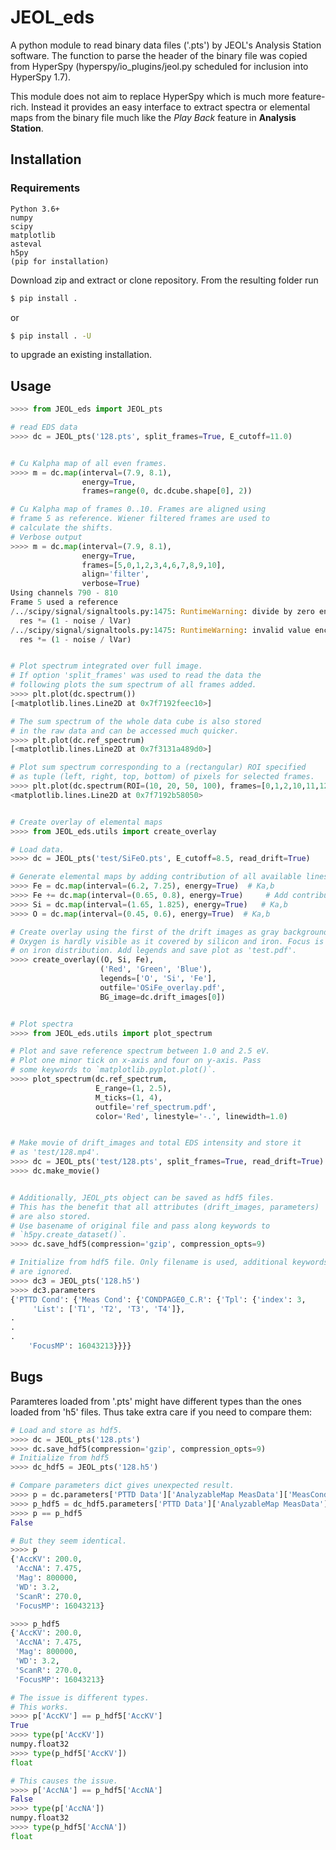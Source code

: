 # JEOL_eds

A python module to read binary data files ('.pts') by JEOL's Analysis Station software. The function to parse the header of the binary file was copied from HyperSpy (hyperspy/io_plugins/jeol.py scheduled for inclusion into HyperSpy 1.7).

This module does not aim to replace HyperSpy which is much more feature-rich. Instead it provides an easy interface to extract spectra or elemental maps from the binary file much like the *Play Back* feature in **Analysis Station**.

## Installation

### Requirements
```
Python 3.6+
numpy
scipy
matplotlib
asteval
h5py
(pip for installation)
```

Download zip and extract or clone repository. From the resulting folder run
```bash
$ pip install .
```
or
```bash
$ pip install . -U
```
to upgrade an existing installation.

## Usage
```python
>>>> from JEOL_eds import JEOL_pts

# read EDS data
>>>> dc = JEOL_pts('128.pts', split_frames=True, E_cutoff=11.0)


# Cu Kalpha map of all even frames.
>>>> m = dc.map(interval=(7.9, 8.1),
                energy=True,
                frames=range(0, dc.dcube.shape[0], 2))

# Cu Kalpha map of frames 0..10. Frames are aligned using
# frame 5 as reference. Wiener filtered frames are used to
# calculate the shifts.
# Verbose output
>>>> m = dc.map(interval=(7.9, 8.1),
                energy=True,
                frames=[5,0,1,2,3,4,6,7,8,9,10],
                align='filter',
                verbose=True)
Using channels 790 - 810
Frame 5 used a reference
/../scipy/signal/signaltools.py:1475: RuntimeWarning: divide by zero encountered in true_divide
  res *= (1 - noise / lVar)
/../scipy/signal/signaltools.py:1475: RuntimeWarning: invalid value encountered in multiply
  res *= (1 - noise / lVar)


# Plot spectrum integrated over full image.
# If option 'split_frames' was used to read the data the
# following plots the sum spectrum of all frames added.
>>>> plt.plot(dc.spectrum())
[<matplotlib.lines.Line2D at 0x7f7192feec10>]

# The sum spectrum of the whole data cube is also stored
# in the raw data and can be accessed much quicker.
>>>> plt.plot(dc.ref_spectrum)
[<matplotlib.lines.Line2D at 0x7f3131a489d0>]

# Plot sum spectrum corresponding to a (rectangular) ROI specified
# as tuple (left, right, top, bottom) of pixels for selected frames.
>>>> plt.plot(dc.spectrum(ROI=(10, 20, 50, 100), frames=[0,1,2,10,11,12,30,31,32]))
<matplotlib.lines.Line2D at 0x7f7192b58050>


# Create overlay of elemental maps
>>>> from JEOL_eds.utils import create_overlay

# Load data.
>>>> dc = JEOL_pts('test/SiFeO.pts', E_cutoff=8.5, read_drift=True)

# Generate elemental maps by adding contribution of all available lines.
>>>> Fe = dc.map(interval=(6.2, 7.25), energy=True)  # Ka,b
>>>> Fe += dc.map(interval=(0.65, 0.8), energy=True)     # Add contribution of La,b
>>>> Si = dc.map(interval=(1.65, 1.825), energy=True)   # Ka,b
>>>> O = dc.map(interval=(0.45, 0.6), energy=True)  # Ka,b

# Create overlay using the first of the drift images as gray background.
# Oxygen is hardly visible as it covered by silicon and iron. Focus is
# on iron distribution. Add legends and save plot as 'test.pdf'.
>>>> create_overlay((O, Si, Fe),
                    ('Red', 'Green', 'Blue'),
                    legends=['O', 'Si', 'Fe'],
                    outfile='OSiFe_overlay.pdf',
                    BG_image=dc.drift_images[0])


# Plot spectra
>>>> from JEOL_eds.utils import plot_spectrum

# Plot and save reference spectrum between 1.0 and 2.5 eV.
# Plot one minor tick on x-axis and four on y-axis. Pass
# some keywords to `matplotlib.pyplot.plot()`.
>>>> plot_spectrum(dc.ref_spectrum,
                   E_range=(1, 2.5),
                   M_ticks=(1, 4),
                   outfile='ref_spectrum.pdf',
                   color='Red', linestyle='-.', linewidth=1.0)


# Make movie of drift_images and total EDS intensity and store it
# as 'test/128.mp4'.
>>>> dc = JEOL_pts('test/128.pts', split_frames=True, read_drift=True)
>>>> dc.make_movie()


# Additionally, JEOL_pts object can be saved as hdf5 files.
# This has the benefit that all attributes (drift_images, parameters)
# are also stored.
# Use basename of original file and pass along keywords to
# `h5py.create_dataset()`.
>>>> dc.save_hdf5(compression='gzip', compression_opts=9)

# Initialize from hdf5 file. Only filename is used, additional keywords
# are ignored.
>>>> dc3 = JEOL_pts('128.h5')
>>>> dc3.parameters
{'PTTD Cond': {'Meas Cond': {'CONDPAGE0_C.R': {'Tpl': {'index': 3,
     'List': ['T1', 'T2', 'T3', 'T4']},
.
.
.
    'FocusMP': 16043213}}}}
```

## Bugs

Paramteres loaded from '.pts' might have different types than the ones
loaded from 'h5' files. Thus take extra care if you need to compare them:
```python
# Load and store as hdf5.
>>>> dc = JEOL_pts('128.pts')
>>>> dc.save_hdf5(compression='gzip', compression_opts=9)
# Initialize from hdf5
>>>> dc_hdf5 = JEOL_pts('128.h5')

# Compare parameters dict gives unexpected result.
>>>> p = dc.parameters['PTTD Data']['AnalyzableMap MeasData']['MeasCond']
>>>> p_hdf5 = dc_hdf5.parameters['PTTD Data']['AnalyzableMap MeasData']['MeasCond']
>>>> p == p_hdf5
False

# But they seem identical.
>>>> p
{'AccKV': 200.0,
 'AccNA': 7.475,
 'Mag': 800000,
 'WD': 3.2,
 'ScanR': 270.0,
 'FocusMP': 16043213}

>>>> p_hdf5
{'AccKV': 200.0,
 'AccNA': 7.475,
 'Mag': 800000,
 'WD': 3.2,
 'ScanR': 270.0,
 'FocusMP': 16043213}

# The issue is different types.
# This works.
>>>> p['AccKV'] == p_hdf5['AccKV']
True
>>>> type(p['AccKV'])
numpy.float32
>>>> type(p_hdf5['AccKV'])
float

# This causes the issue.
>>>> p['AccNA'] == p_hdf5['AccNA']
False
>>>> type(p['AccNA'])
numpy.float32
>>>> type(p_hdf5['AccNA'])
float
````
